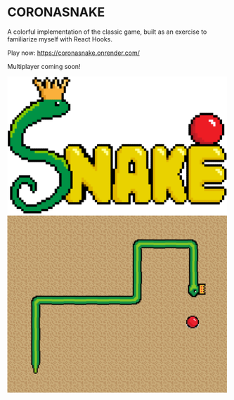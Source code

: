 # CORONASNAKE

A colorful implementation of the classic game, built as an exercise to familiarize myself with React Hooks.

Play now: https://coronasnake.onrender.com/

Multiplayer coming soon!

<img src="./client/src/assets/logo.png" width="500px"><br>
<img src="./client/src/assets/game-screenshot.png" width="500px">
